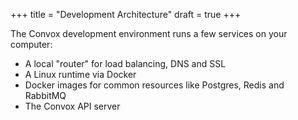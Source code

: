 +++
title = "Development Architecture"
draft = true
+++

The Convox development environment runs a few services on your computer:

* A local "router" for load balancing, DNS and SSL
* A Linux runtime via Docker
* Docker images for common resources like Postgres, Redis and RabbitMQ
* The Convox API server
